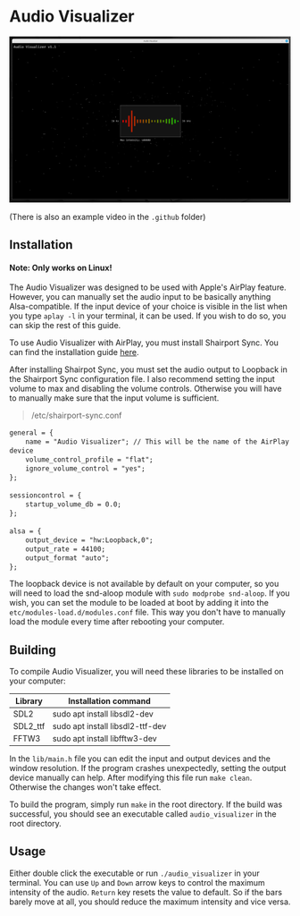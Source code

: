 # Audio Visualizer

![](.github/example.png)

(There is also an example video in the `.github` folder)

## Installation

#### Note: Only works on Linux!
 
The Audio Visualizer was designed to be used with Apple's AirPlay feature. However, you can manually set the audio input to be basically anything Alsa-compatible. If the input device of your choice is visible in the list when you type `aplay -l` in your terminal, it can be used. If you wish to do so, you can skip the rest of this guide.

To use Audio Visualizer with AirPlay, you must install Shairport Sync. You can find the installation guide [here](https://github.com/mikebrady/shairport-sync).

After installing Shairpot Sync, you must set the audio output to Loopback in the Shairport Sync configuration file. I also recommend setting the input volume to max and disabling the volume controls. Otherwise you will have to manually make sure that the input volume is sufficient.

> /etc/shairport-sync.conf

    general = {
	    name = "Audio Visualizer"; // This will be the name of the AirPlay device
	    volume_control_profile = "flat";
	    ignore_volume_control = "yes";
    };
    
    sessioncontrol = {
	    startup_volume_db = 0.0;
    };
    
    alsa = {
	    output_device = "hw:Loopback,0";
	    output_rate = 44100;
	    output_format "auto";
    };

The loopback device is not available by default on your computer, so you will need to load the snd-aloop module with `sudo modprobe snd-aloop`. If you wish, you can set the module to be loaded at boot by adding it into the `etc/modules-load.d/modules.conf` file. This way you don't have to manually load the module every time after rebooting your computer.

## Building

To compile Audio Visualizer, you will need these libraries to be installed on your computer:

| Library | Installation command |
|---|---|
| SDL2 | sudo apt install libsdl2-dev |
| SDL2_ttf | sudo apt install libsdl2-ttf-dev |
| FFTW3 | sudo apt install libfftw3-dev |

In the `lib/main.h` file you can edit the input and output devices and the window resolution. If the program crashes unexpectedly, setting the output device manually can help. After modifying this file run `make clean`. Otherwise the changes won't take effect.

To build the program, simply run `make` in the root directory. If the build was successful, you should see an executable called `audio_visualizer` in the root directory.

## Usage

Either double click the executable or run `./audio_visualizer` in your terminal. You can use `Up` and `Down` arrow keys to control the maximum intensity of the audio. `Return` key resets the value to default. So if the bars barely move at all, you should reduce the maximum intensity and vice versa.

